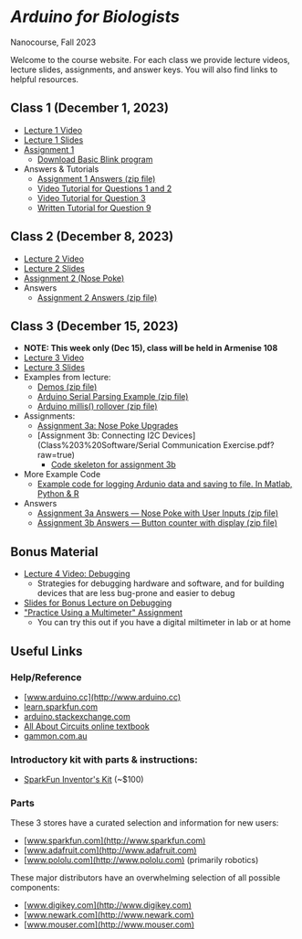 # *Arduino for Biologists*
Nanocourse, Fall 2023

Welcome to the course website. For each class we provide lecture videos, lecture slides, assignments, and answer keys. You will also find links to helpful resources.

## Class 1 (December 1, 2023)
- [Lecture 1 Video](https://www.youtube.com/watch?v=NYQ_q1zXu3o&list=PLuZA7lxOrKUffeByFZd4OBKs_K7xEsmox&index=2&t=0s)
- [Lecture 1 Slides](Class%201%20Introduction/Arduino%20Nanocourse%20Day%201%20-%20Fall%202018.pdf?raw=true)
- [Assignment 1](Class%201%20Introduction/Nanocourse%20Project%20Day%201.pdf?raw=true)
  - [Download Basic Blink program](Class%201%20Introduction/Basic_Blink.zip?raw=true)
- Answers & Tutorials
  - [Assignment 1 Answers (zip file)](Class%201%20Introduction/Assignment%201%20Answers.zip?raw=true)
  - [Video Tutorial for Questions 1 and 2](https://www.youtube.com/watch?v=65ZSUOBDW9Q&feature=youtu.be)
  - [Video Tutorial for Question 3](https://www.youtube.com/watch?v=XdmwtngDCoY)
  - [Written Tutorial for Question 9](Class%201%20Introduction/Q9ReactionTime.zip?raw=true)

## Class 2 (December 8, 2023)
- [Lecture 2 Video](https://www.youtube.com/watch?v=Jh5kKC_8vZ4&list=PLuZA7lxOrKUffeByFZd4OBKs_K7xEsmox&index=2)
- [Lecture 2 Slides](Class%202%20Electronics/Arduino%20Nanocourse%20Day%202%20-%20Fall%202018%20Slides%20Final.pdf?raw=true)
- [Assignment 2 (Nose Poke)](Class%202%20Electronics/Project%202%20-%20Nose%20Poke%20-%202023.pdf?raw=true)
- Answers
  - [Assignment 2 Answers (zip file)](Class%202%20Electronics/Assignment2_Answer.zip?raw=true)

## Class 3 (December 15, 2023)
- **NOTE: This week only (Dec 15), class will be held in Armenise 108**
- [Lecture 3 Video](https://www.youtube.com/watch?v=pOjbI4eo-tU&list=PLuZA7lxOrKUffeByFZd4OBKs_K7xEsmox&index=3)
- [Lecture 3 Slides](Class%203%20Software/Arduino%20Nanocourse%20Day%203%20-%20Software.pdf?raw=true)
- Examples from lecture:
  - [Demos (zip file)](Class%203%20Software/arduino_course_fall18_class3.zip?raw=true)
  - [Arduino Serial Parsing Example (zip file)](Class%203%20Software/simple_serial_parsing.zip?raw=true)
  - [Arduino millis() rollover (zip file)](Class%203%20Software/arduino_uno_millis_rollover.zip?raw=true)
- Assignments:
  - [Assignment 3a: Nose Poke Upgrades](Class%203%20Software/Project%203%20-%20Behavior%20box%20contd.pdf?raw=true)
  - [Assignment 3b: Connecting I2C Devices](Class%203%20Software/Serial Communication Exercise.pdf?raw=true)
    - [Code skeleton for assignment 3b](Class%203%20Software/Counter_skleton.zip?raw=true)
- More Example Code
  - [Example code for logging Ardunio data and saving to file. In Matlab, Python & R](Class%203%20Software/ArduinoDataLogging.zip?raw=true)
- Answers
  - [Assignment 3a Answers — Nose Poke with User Inputs (zip file)](Class%203%20Software/NosePokeWithUserInputs_Answer.zip?raw=true)
  - [Assignment 3b Answers — Button counter with display (zip file)](Class%203%20Software/Counter_Answer.zip?raw=true)

## Bonus Material
- [Lecture 4 Video: Debugging](https://www.youtube.com/watch?v=PTZ-si0-VJM&list=PLuZA7lxOrKUffeByFZd4OBKs_K7xEsmox&index=4) 
  - Strategies for debugging hardware and software, and for building devices that are less bug-prone and easier to debug
- [Slides for Bonus Lecture on Debugging](Class%204%20Debugging/Class%204%20-%20Debugging.pdf?raw=true)
- ["Practice Using a Multimeter" Assignment](Class%204%20Debugging/DMM%20Assignment.pdf?raw=true) 
  - You can try this out if you have a digital miltimeter in lab or at home



## Useful Links


### Help/Reference
- [www.arduino.cc](http://www.arduino.cc)
- [learn.sparkfun.com](http://learn.sparkfun.com)
- [arduino.stackexchange.com](http://arduino.stackexchange.com/)
- [All About Circuits online textbook](http://www.allaboutcircuits.com/textbook)
- [gammon.com.au](http://gammon.com.au/forum/bbshowpost.php?bbtopic_id=123)

### Introductory kit with parts & instructions:
- [SparkFun Inventor's Kit](https://www.sparkfun.com/products/15631) \(~$100\)

### Parts
These 3 stores have a curated selection and information for new users:
- [www.sparkfun.com](http://www.sparkfun.com)
- [www.adafruit.com](http://www.adafruit.com)
- [www.pololu.com](http://www.pololu.com)  \(primarily robotics\)

These major distributors have an overwhelming selection of all possible components:
- [www.digikey.com](http://www.digikey.com)
- [www.newark.com](http://www.newark.com)
- [www.mouser.com](http://www.mouser.com)
